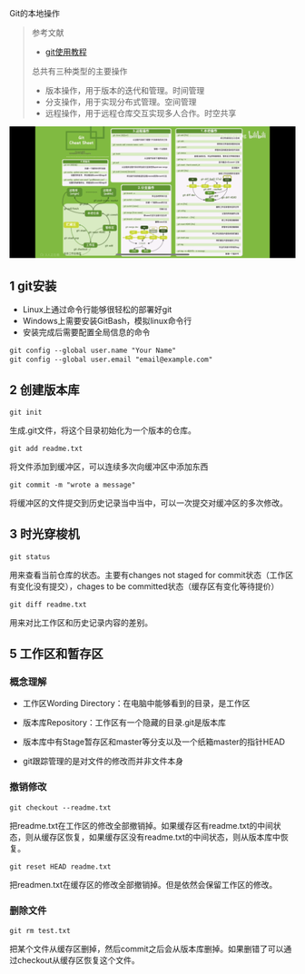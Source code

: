 Git的本地操作

> 参考文献
> * [git使用教程](https://github.com/geeeeeeeeek/git-recipes/wiki)
>
> 总共有三种类型的主要操作
> * 版本操作，用于版本的迭代和管理。时间管理
> * 分支操作，用于实现分布式管理。空间管理
> * 远程操作，用于远程仓库交互实现多人合作。时空共享

![](image/2023-12-27-22-24-10.png)

## 1 git安装

- Linux上通过命令行能够很轻松的部署好git
- Windows上需要安装GitBash，模拟linux命令行
- 安装完成后需要配置全局信息的命令

```
git config --global user.name "Your Name"
git config --global user.email "email@example.com"
```

## 2 创建版本库

```
git init
```
生成.git文件，将这个目录初始化为一个版本的仓库。

```
git add readme.txt
```

将文件添加到缓冲区，可以连续多次向缓冲区中添加东西

```
git commit -m "wrote a message"
```
将缓冲区的文件提交到历史记录当中当中，可以一次提交对缓冲区的多次修改。

## 3 时光穿梭机

```
git status
```

用来查看当前仓库的状态。主要有changes not staged for
commit状态（工作区有变化没有提交），chages to be
committed状态（缓存区有变化等待提价）

```
git diff readme.txt
```

用来对比工作区和历史记录内容的差别。


## 5 工作区和暂存区

### **概念理解**

- 工作区Wording Directory：在电脑中能够看到的目录，是工作区

- 版本库Repository：工作区有一个隐藏的目录.git是版本库

- 版本库中有Stage暂存区和master等分支以及一个纸箱master的指针HEAD

- git跟踪管理的是对文件的修改而并非文件本身

### **撤销修改**
```
git checkout --readme.txt
```
把readme.txt在工作区的修改全部撤销掉。如果缓存区有readme.txt的中间状态，则从缓存区恢复，如果缓存区没有readme.txt的中间状态，则从版本库中恢复。

```
git reset HEAD readme.txt
```
把readmen.txt在缓存区的修改全部撤销掉。但是依然会保留工作区的修改。

### **删除文件**
```
git rm test.txt
```

把某个文件从缓存区删掉，然后commit之后会从版本库删掉。如果删错了可以通过checkout从缓存区恢复这个文件。
